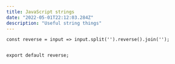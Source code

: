 ```yaml
---
title: JavaScript strings
date: "2022-05-01T22:12:03.284Z"
description: "Useful string things"
---
```



```js{1}
const reverse = input => input.split('').reverse().join('');


export default reverse;
```





